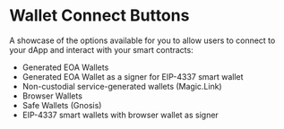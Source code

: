 # Wallet Connect Buttons

A showcase of the options available for you to allow users to connect to your dApp and interact with your smart contracts:

- Generated EOA Wallets
- Generated EOA Wallet as a signer for EIP-4337 smart wallet
- Non-custodial service-generated wallets (Magic.Link)
- Browser Wallets
- Safe Wallets (Gnosis)
- EIP-4337 smart wallets with browser wallet as signer
